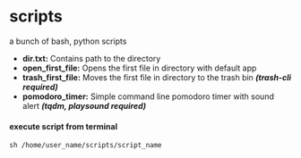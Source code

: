 # scripts
a bunch of bash, python scripts

- **dir.txt:** Contains path to the directory
- **open_first_file:** Opens the first file in directory with default app
- **trash_first_file:** Moves the first file in directory to the trash bin **_(trash-cli required)_**
- **pomodoro_timer:** Simple command line pomodoro timer with sound alert **_(tqdm, playsound required)_**

#### execute script from terminal
```
sh /home/user_name/scripts/script_name
```
